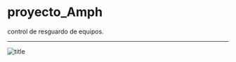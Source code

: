 # proyecto_Amph
control de resguardo de equipos.
***
![title](https://www.google.com.mx/url?sa=i&rct=j&q=&esrc=s&source=images&cd=&cad=rja&uact=8&ved=0ahUKEwi-0ILgnOXQAhUDPiYKHQ5ZAa4QjRwIBw&url=http%3A%2F%2Fwww.cordi.com%2Fesp%2Fproductos%2Fmarca%2F29%2FAMPHENOL&psig=AFQjCNEm-NN90b6uFgwzggsgrxUZxZNxlw&ust=1481308057330798)

